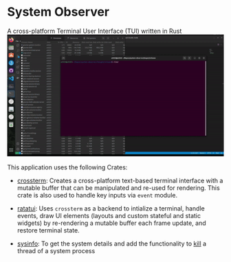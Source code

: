 # System Observer
A cross-platform Terminal User Interface (TUI) written in Rust
![](/docs/sys-obs-demo-gif.gif)

This application uses the following Crates:
- [crossterm](https://docs.rs/crossterm/latest/crossterm/): Creates a cross-platform text-based terminal interface with a mutable buffer that can be manipulated and re-used for rendering. This crate is also used to handle key inputs via `event` module.

- [ratatui](https://docs.rs/ratatui/latest/ratatui/): Uses `crossterm` as a backend to intialize a terminal, handle events, draw UI elements (layouts and custom stateful and static widgets) by re-rendering a mutable buffer each frame update, and restore terminal state.

- [sysinfo](https://docs.rs/sysinfo/latest/sysinfo/index.html): To get the system details and add the functionality to [kill](https://docs.rs/sysinfo/latest/sysinfo/struct.Process.html#method.kill) a thread of a system process